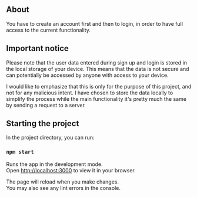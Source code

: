 ## About

You have to create an account first and then to login, in order to have full access to the current functionality.

## Important notice 
Please note that the user data entered during sign up and login is stored in the local storage of your device. This means that the data is not secure and can potentially be accessed by anyone with access to your device.

I would like to emphasize that this is only for the purpose of this project, and not for any malicious intent. I have chosen to store the data locally to simplify the process while the main functionality it's pretty much the same by sending a request to a server. 

## Starting the project 

In the project directory, you can run:

### `npm start`

Runs the app in the development mode.\
Open [http://localhost:3000](http://localhost:3000) to view it in your browser.

The page will reload when you make changes.\
You may also see any lint errors in the console.